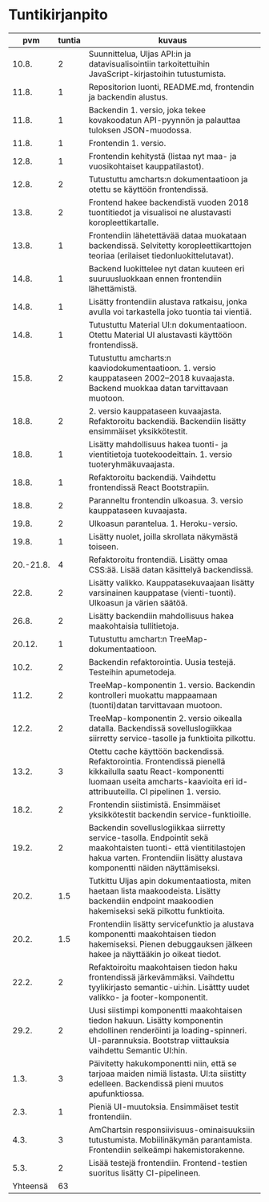 # Tuntikirjanpito

| pvm | tuntia | kuvaus |
| --- | ------ | ------ |
| 10.8. | 2 | Suunnittelua, Uljas API:in ja datavisualisointiin tarkoitettuihin JavaScript-kirjastoihin tutustumista. |
| 11.8. | 1 | Repositorion luonti, README.md, frontendin ja backendin alustus. |
| 11.8. | 1 | Backendin 1. versio, joka tekee kovakoodatun API-pyynnön ja palauttaa tuloksen JSON-muodossa. |
| 11.8. | 1 | Frontendin 1. versio. |
| 12.8. | 1 | Frontendin kehitystä (listaa nyt maa- ja vuosikohtaiset kauppatilastot). |
| 12.8. | 2 | Tutustuttu amcharts:n dokumentaatioon ja otettu se käyttöön frontendissä. |
| 13.8. | 2 | Frontend hakee backendistä vuoden 2018 tuontitiedot ja visualisoi ne alustavasti koropleettikartalle. |
| 13.8. | 1 | Frontendiin lähetettävää dataa muokataan backendissä. Selvitetty koropleettikarttojen teoriaa (erilaiset tiedonluokittelutavat). |
| 14.8. | 1 | Backend luokittelee nyt datan kuuteen eri suuruusluokkaan ennen frontendiin lähettämistä. |
| 14.8. | 1 | Lisätty frontendiin alustava ratkaisu, jonka avulla voi tarkastella joko tuontia tai vientiä. |
| 14.8. | 1 | Tutustuttu Material UI:n dokumentaatioon. Otettu Material UI alustavasti käyttöön frontendissä. |
| 15.8. | 2 | Tutustuttu amcharts:n kaaviodokumentaatioon. 1. versio kauppataseen 2002–2018 kuvaajasta. Backend muokkaa datan tarvittavaan muotoon. |
| 18.8. | 2 | 2. versio kauppataseen kuvaajasta. Refaktoroitu backendiä. Backendiin lisätty ensimmäiset yksikkötestit. |
| 18.8. | 1 | Lisätty mahdollisuus hakea tuonti- ja vientitietoja tuotekoodeittain. 1. versio tuoteryhmäkuvaajasta. |
| 18.8. | 1 | Refaktoroitu backendiä. Vaihdettu frontendissä React Bootstrapiin. |
| 18.8. | 2 | Paranneltu frontendin ulkoasua. 3. versio kauppataseen kuvaajasta. |
| 19.8. | 2 | Ulkoasun parantelua. 1. Heroku-versio. |
| 19.8. | 1 | Lisätty nuolet, joilla skrollata näkymästä toiseen. |
| 20.-21.8. | 4 | Refaktoroitu frontendiä. Lisätty omaa CSS:ää. Lisää datan käsittelyä backendissä. |
| 22.8. | 2 | Lisätty valikko. Kauppatasekuvaajaan lisätty varsinainen kauppatase (vienti-tuonti). Ulkoasun ja värien säätöä. |
| 26.8. | 2 | Lisätty backendiin mahdollisuus hakea maakohtaisia tullitietoja. |
| 20.12. | 1 | Tutustuttu amchart:n TreeMap-dokumentaatioon.
| 10.2. | 2 | Backendin refaktorointia. Uusia testejä. Testeihin apumetodeja.
| 11.2. | 2 | TreeMap-komponentin 1. versio. Backendin kontrolleri muokattu mappaamaan (tuonti)datan tarvittavaan muotoon.
| 12.2. | 2 | TreeMap-komponentin 2. versio oikealla datalla. Backendissä sovelluslogiikkaa siirretty service-tasolle ja funktioita pilkottu.
| 13.2. | 3 | Otettu cache käyttöön backendissä. Refaktorointia. Frontendissä pienellä kikkailulla saatu React-komponentti luomaan useita amcharts-kaavioita eri id-attribuuteilla. CI pipelinen 1. versio.
| 18.2. | 2 | Frontendin siistimistä. Ensimmäiset yksikkötestit backendin service-funktioille.
| 19.2. | 2 | Backendin sovelluslogiikkaa siirretty service-tasolla. Endpointit sekä maakohtaisten tuonti- että vientitilastojen hakua varten. Frontendiin lisätty alustava komponentti näiden näyttämiseksi.
| 20.2. | 1.5 | Tutkittu Uljas apin dokumentaatiosta, miten haetaan lista maakoodeista. Lisätty backendiin endpoint maakoodien hakemiseksi sekä pilkottu funktioita.
| 20.2. | 1.5 | Frontendiin lisätty servicefunktio ja alustava komponentti maakohtaisen tiedon hakemiseksi. Pienen debuggauksen jälkeen hakee ja näyttääkin jo oikeat tiedot.
| 22.2. | 2 | Refaktoiroitu maakohtaisen tiedon haku frontendissä järkevämmäksi. Vaihdettu tyylikirjasto semantic-ui:hin. Lisättty uudet valikko- ja footer-komponentit.
| 29.2. | 2 | Uusi siistimpi komponentti maakohtaisen tiedon hakuun. Lisätty komponentin ehdollinen renderöinti ja loading-spinneri. UI-parannuksia. Bootstrap viittauksia vaihdettu Semantic UI:hin.
| 1.3. | 3 | Päivitetty hakukomponentti niin, että se tarjoaa maiden nimiä listasta. UI:ta siistitty edelleen. Backendissä pieni muutos apufunktiossa.
| 2.3. | 1 | Pieniä UI-muutoksia. Ensimmäiset testit frontendiin.
| 4.3. | 3 | AmChartsin responsiivisuus-ominaisuuksiin tutustumista. Mobiilinäkymän parantamista. Frontendiin selkeämpi hakemistorakenne.
| 5.3. | 2 | Lisää testejä frontendiin. Frontend-testien suoritus lisätty CI-pipelineen.
| Yhteensä | 63 | |
